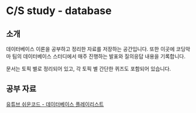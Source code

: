 # C/S study - database

## 소개

데이터베이스 이론을 공부하고 정리한 자료를 저장하는 공간입니다. 또한 이곳에 코딩악마 팀의 데이터베이스 스터디에서 매주 진행하는 발표와 질의응답 내용을 기록합니다.

문서는 토픽 별로 정리되어 있고, 각 토픽 별 간단한 퀴즈도 포함되어 있습니다.

## 공부 자료

[유튜브 쉬운코드 - 데이터베이스 플레이리스트](https://youtube.com/playlist?list=PLcXyemr8ZeoREWGhhZi5FZs6cvymjIBVe&si=_CN3jbQHrG25WSyL)
